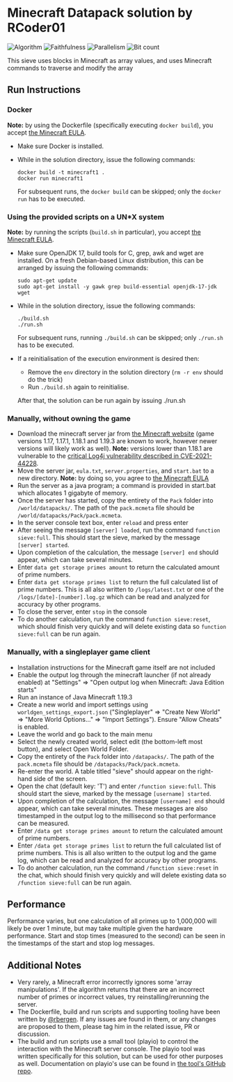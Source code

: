 # Minecraft Datapack solution by RCoder01

![Algorithm](https://img.shields.io/badge/Algorithm-base-green)
![Faithfulness](https://img.shields.io/badge/Faithful-no-yellowgreen)
![Parallelism](https://img.shields.io/badge/Parallel-unknown-yellowgreen)
![Bit count](https://img.shields.io/badge/Bits-unknown-yellowgreen)

This sieve uses blocks in Minecraft as array values, and uses Minecraft commands to traverse and modify the array

## Run Instructions

### Docker

**Note:** by using the Dockerfile (specifically executing `docker build`), you accept [the Minecraft EULA](https://account.mojang.com/documents/minecraft_eula).

- Make sure Docker is installed.
  
- While in the solution directory, issue the following commands:

  ```shell
  docker build -t minecraft1 .
  docker run minecraft1
  ```

  For subsequent runs, the `docker build` can be skipped; only the `docker run` has to be executed.

### Using the provided scripts on a UN*X system

**Note:** by running the scripts (`build.sh` in particular), you accept [the Minecraft EULA](https://account.mojang.com/documents/minecraft_eula).

- Make sure OpenJDK 17, build tools for C, grep, awk and wget are installed. On a fresh Debian-based Linux distribution, this can be arranged by issuing the following commands:

  ```shell
  sudo apt-get update
  sudo apt-get install -y gawk grep build-essential openjdk-17-jdk wget
  ```

- While in the solution directory, issue the following commands:

  ```shell
  ./build.sh
  ./run.sh
  ```

  For subsequent runs, running `./build.sh` can be skipped; only `./run.sh` has to be executed.

- If a reinitialisation of the execution environment is desired then:
  - Remove the `env` directory in the solution directory (`rm -r env` should do the trick)
  - Run `./build.sh` again to reinitialise.  
  
  After that, the solution can be run again by issuing ./run.sh

### Manually, without owning the game

- Download the minecraft server jar from [the Minecraft website](https://www.minecraft.net/en-us/download/server) (game versions 1.17, 1.17.1, 1.18.1 and 1.19.3 are known to work, however newer versions will likely work as well). **Note:** versions lower than 1.18.1 are vulnerable to the [critical Log4j vulnerability described in CVE-2021-44228](https://cve.mitre.org/cgi-bin/cvename.cgi?name=CVE-2021-44228).
- Move the server jar, `eula.txt`, `server.properties`, and `start.bat` to a new directory. **Note:** by doing so, you agree to [the Minecraft EULA](https://account.mojang.com/documents/minecraft_eula)
- Run the server as a java program; a command is provided in start.bat which allocates 1 gigabyte of memory.
- Once the server has started, copy the entirety of the `Pack` folder into `/world/datapacks/`. The path of the `pack.mcmeta` file should be `/world/datapacks/Pack/pack.mcmeta`.
- In the server console text box, enter `reload` and press enter
- After seeing the message `[server] loaded`, run the command `function sieve:full`. This should start the sieve, marked by the message `[server] started`.
- Upon completion of the calculation, the message `[server] end` should appear, which can take several minutes.
- Enter `data get storage primes amount` to return the calculated amount of prime numbers.
- Enter `data get storage primes list` to return the full calculated list of prime numbers. This is all also written to `/logs/latest.txt` or one of the `/logs/[date]-[number].log.gz` which can be read and analyzed for accuracy by other programs.
- To close the server, enter `stop` in the console
- To do another calculation, run the command `function sieve:reset`, which should finish very quickly and will delete existing data so `function sieve:full` can be run again.

### Manually, with a singleplayer game client

- Installation instructions for the Minecraft game itself are not included
- Enable the output log through the minecraft launcher (if not already enabled) at "Settings" => "Open output log when Minecraft: Java Edition starts"
- Run an instance of Java Minecraft 1.19.3
- Create a new world and import settings using `worldgen_settings_export.json` ("Singleplayer" => "Create New World" => "More World Options..." => "Import Settings"). Ensure "Allow Cheats" is enabled.
- Leave the world and go back to the main menu
- Select the newly created world, select edit (the bottom-left most button), and select Open World Folder.
- Copy the entirety of the `Pack` folder into `/datapacks/`. The path of the `pack.mcmeta` file should be `/datapacks/Pack/pack.mcmeta`.
- Re-enter the world. A table titled "sieve" should appear on the right-hand side of the screen.
- Open the chat (default key: 'T') and enter `/function sieve:full`. This should start the sieve, marked by the message `[username] started`.
- Upon completion of the calculation, the message `[username] end` should appear, which can take several minutes. These messages are also timestamped in the output log to the millisecond so that performance can be measured.
- Enter `/data get storage primes amount` to return the calculated amount of prime numbers.
- Enter `/data get storage primes list` to return the full calculated list of prime numbers. This is all also written to the output log and the game log, which can be read and analyzed for accuracy by other programs.
- To do another calculation, run the command `/function sieve:reset` in the chat, which should finish very quickly and will delete existing data so `/function sieve:full` can be run again.

## Performance

Performance varies, but one calculation of all primes up to 1,000,000 will likely be over 1 minute, but may take multiple given the hardware performance. Start and stop times (measured to the second) can be seen in the timestamps of the start and stop log messages.

## Additional Notes

- Very rarely, a Minecraft error incorrectly ignores some 'array manipulations'. If the algorithm returns that there are an incorrect number of primes or incorrect values, try reinstalling/rerunning the server.
- The Dockerfile, build and run scripts and supporting tooling have been written by [@rbergen](https://github.com/rbergen). If any issues are found in them, or any changes are proposed to them, please tag him in the related issue, PR or discussion.
- The build and run scripts use a small tool (playio) to control the interaction with the Minecraft server console. The playio tool was written specifically for this solution, but can be used for other purposes as well. Documentation on playio's use can be found in [the tool's GitHub repo](https://github.com/rbergen/PlayIO).
